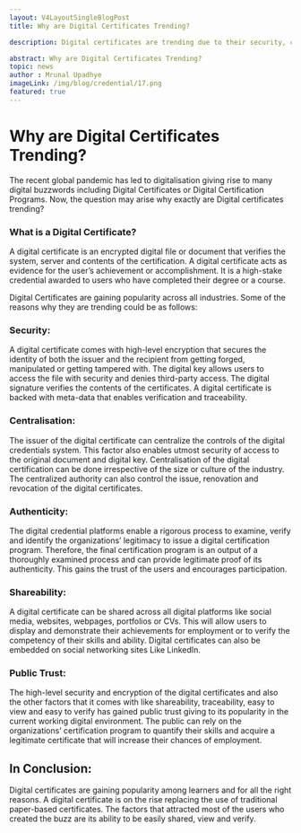 ```yaml
---
layout: V4LayoutSingleBlogPost
title: Why are Digital Certificates Trending?

description: Digital certificates are trending due to their security, centralization, authenticity, shareability, and public trust factors.

abstract: Why are Digital Certificates Trending?
topic: news
author : Mrunal Upadhye
imageLink: /img/blog/credential/17.png
featured: true
---
```

# Why are Digital Certificates Trending?

The recent global pandemic has led to digitalisation giving rise to many digital buzzwords including Digital Certificates or Digital Certification Programs. Now, the question may arise why exactly are Digital certificates trending? 

### What is a Digital Certificate?

A digital certificate is an encrypted digital file or document that verifies the system, server and contents of the certification. A digital certificate acts as evidence for the user’s achievement or accomplishment. It is a high-stake credential awarded to users who have completed their degree or a course.

Digital Certificates are gaining popularity across all industries. Some of the reasons why they are trending could be as follows:

### Security:

A digital certificate comes with high-level encryption that secures the identity of both the issuer and the recipient from getting forged, manipulated or getting tampered with. The digital key allows users to access the file with security and denies third-party access. The digital signature verifies the contents of the certificates. A digital certificate is backed with meta-data that enables verification and traceability.

### Centralisation:

The issuer of the digital certificate can centralize the controls of the digital credentials system. This factor also enables utmost security of access to the original document and digital key. Centralisation of the digital certification can be done irrespective of the size or culture of the industry. The centralized authority can also control the issue, renovation and revocation of the digital certificates.

### Authenticity:

The digital credential platforms enable a rigorous process to examine, verify and identify the organizations’ legitimacy to issue a digital certification program. Therefore, the final certification program is an output of a thoroughly examined process and can provide legitimate proof of its authenticity. This gains the trust of the users and encourages participation.

### Shareability:

A digital certificate can be shared across all digital platforms like social media, websites, webpages, portfolios or CVs. This will allow users to display and demonstrate their achievements for employment or to verify the competency of their skills and ability. Digital certificates can also be embedded on social networking sites Like LinkedIn.

### Public Trust:

The high-level security and encryption of the digital certificates and also the other factors that it comes with like shareability, traceability, easy to view and easy to verify has gained public trust giving to its popularity in the current working digital environment. The public can rely on the organizations’ certification program to quantify their skills and acquire a legitimate certificate that will increase their chances of employment.

## In Conclusion:

Digital certificates are gaining popularity among learners and for all the right reasons. A digital certificate is on the rise replacing the use of traditional paper-based certificates. The factors that attracted most of the users who created the buzz are its ability to be easily shared, view and verify.







